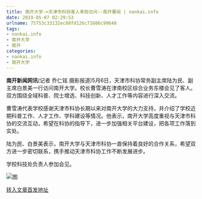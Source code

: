 ```yaml
---
title: 南开大学->天津市科协客人来校访问--南开要闻 | nankai.info
date: 2019-05-07 02:29:53
urlname: 75753c33132ec88fd126c71606c99648
tags: 
- nankai.info
- 南开大学
- 南开
categories:
- nankai.info
- 南开大学
---
```


**南开新闻网讯**(记者 乔仁铭 摄影报道)5月6日，天津市科协常务副主席陆为民、副主席白景美一行访问南开大学。校长曹雪涛在津南校区综合业务东楼会见了客人。双方围绕全域科普、院士增选、科技创新、人才工作等内容进行深入交流。

曹雪涛代表学校感谢天津市科协长期以来对南开大学的大力支持，并介绍了学校近期科普工作、人才工作、学科建设等情况。他表示，南开大学高度重视与天津市科协的交流互动，希望在科协的指导下，进一步加强相关平台建设，把各项工作落到实处。

陆为民、白景美表示，南开大学与天津市科协一直保持着良好的合作关系，希望双方进一步密切联系，携手推动天津市科协工作不断发展进步。

学校科技处负责人参加会见。

![图](http://news.nankai.edu.cn/pic/0/00/35/26/352624_601187.jpg)

[转入文章首发地址](http://news.nankai.edu.cn/nkyw/system/2019/05/07/000449114.shtml)